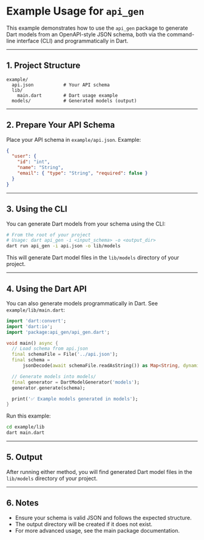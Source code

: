 # Example Usage for `api_gen`

This example demonstrates how to use the `api_gen` package to generate Dart models from an OpenAPI-style JSON schema, both via the command-line interface (CLI) and programmatically in Dart.

---

## 1. Project Structure

```
example/
  api.json           # Your API schema
  lib/
    main.dart        # Dart usage example
  models/            # Generated models (output)
```

---

## 2. Prepare Your API Schema

Place your API schema in `example/api.json`. Example:

```json
{
  "user": {
    "id": "int",
    "name": "String",
    "email": { "type": "String", "required": false }
  }
}
```

---

## 3. Using the CLI

You can generate Dart models from your schema using the CLI:

```sh
# From the root of your project
# Usage: dart api_gen -i <input_schema> -o <output_dir>
dart run api_gen -i api.json -o lib/models
```

This will generate Dart model files in the `lib/models` directory of your project.

---

## 4. Using the Dart API

You can also generate models programmatically in Dart. See `example/lib/main.dart`:

```dart
import 'dart:convert';
import 'dart:io';
import 'package:api_gen/api_gen.dart';

void main() async {
  // Load schema from api.json
  final schemaFile = File('../api.json');
  final schema =
      jsonDecode(await schemaFile.readAsString()) as Map<String, dynamic>;

  // Generate models into models/
  final generator = DartModelGenerator('models');
  generator.generate(schema);

  print('✅ Example models generated in models');
}
```

Run this example:

```sh
cd example/lib
dart main.dart
```

---

## 5. Output

After running either method, you will find generated Dart model files in the `lib/models` directory of your project.

---

## 6. Notes

- Ensure your schema is valid JSON and follows the expected structure.
- The output directory will be created if it does not exist.
- For more advanced usage, see the main package documentation.
